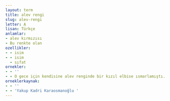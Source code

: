 ```yaml
---
layout: term
title: alev rengi
slug: alev-rengi
letter: A
lisan: Türkçe
anlamlar:
- alev kırmızısı
- Bu renkte olan
ozellikler:
- - isim
- - isim
  - sıfat
ornekler:
- - ''
- - O gece için kendisine alev renginde bir kızıl elbise ısmarlamıştı.
orneklerkaynak:
- - ''
- - 'Yakup Kadri Karaosmanoğlu '
---
```

